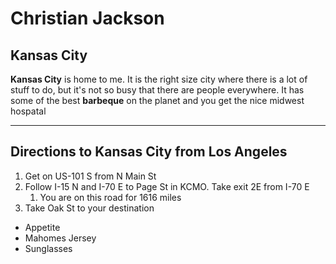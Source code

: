 # Christian Jackson
## Kansas City

**Kansas City** is home to me. It is the right size city where there is a lot of stuff to do, but it's not so busy that there are people everywhere. It has some of the best **barbeque** on the planet and you get the nice midwest hospatal

---
## Directions to Kansas City from Los Angeles
1. Get on US-101 S from N Main St
1. Follow I-15 N and I-70 E to Page St in KCMO. Take exit 2E from I-70 E
    1. You are on this road for 1616 miles
1. Take Oak St to your destination

- Appetite
- Mahomes Jersey
- Sunglasses